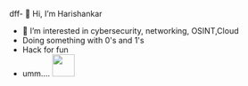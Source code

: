 dff- 👋 Hi, I’m Harishankar 
- 👀 I’m interested in cybersecurity, networking, OSINT,Cloud
- Doing something with 0's and 1's
- Hack for fun
- umm....
 <a href="https://www.linkedin.com/in/harishankark2/" ><img src="https://cdn2.iconfinder.com/data/icons/social-media-2285/512/1_Linkedin_unofficial_colored_svg-128.png" width="40"> </a>
 

<!---
harish0x/harish0x is a ✨ special ✨ repository because its `README.md` (this file) appears on your GitHub profile.
You can click the Preview link to take a look at your changes.
--->
